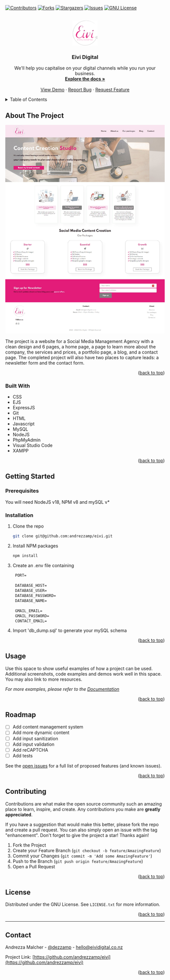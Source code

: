 <a name="readme-top"></a>
<!--
*** Thanks for checking out the Best-README-Template. If you have a suggestion
*** that would make this better, please fork the repo and create a pull request
*** or simply open an issue with the tag "enhancement".
*** Don't forget to give the project a star!
*** Thanks again! Now go create something AMAZING! :D
-->


<!-- PROJECT SHIELDS -->
<!--
*** I'm using markdown "reference style" links for readability.
*** Reference links are enclosed in brackets [ ] instead of parentheses ( ).
*** See the bottom of this document for the declaration of the reference variables
*** for contributors-url, forks-url, etc. This is an optional, concise syntax you may use.
*** https://www.markdownguide.org/basic-syntax/#reference-style-links
-->
[![Contributors][contributors-shield]][contributors-url]
[![Forks][forks-shield]][forks-url]
[![Stargazers][stars-shield]][stars-url]
[![Issues][issues-shield]][issues-url]
[![GNU License][license-shield]][license-url]



<!-- PROJECT LOGO -->
<br />
<div align="center">
  <a href="**https://github.com/andrezzamp/eivi**">
    <img src="public/img/logo.png" alt="Logo" width="80" height="80">
  </a>

  <h3 align="center">Eivi Digital</h3>

  <p align="center">
    We'll help you capitalise on your digital channels while you run your business.
    <br />
    <a href="https://github.com/andrezzamp/eivi"><strong>Explore the docs »</strong></a>
    <br />
    <br />
    <a href="https://www.eividigital.co.nz">View Demo</a>
    ·
    <a href="https://github.com/andrezzamp/eivi/issues">Report Bug</a>
    ·
    <a href="https://github.com/andrezzamp/eivi/issues">Request Feature</a>
  </p>
</div>



<!-- TABLE OF CONTENTS -->
<details>
  <summary>Table of Contents</summary>
  <ol>
    <li>
      <a href="#about-the-project">About The Project</a>
      <ul>
        <li><a href="#built-with">Built With</a></li>
      </ul>
    </li>
    <li>
      <a href="#getting-started">Getting Started</a>
      <ul>
        <li><a href="#prerequisites">Prerequisites</a></li>
        <li><a href="#installation">Installation</a></li>
      </ul>
    </li>
    <li><a href="#usage">Usage</a></li>
    <li><a href="#roadmap">Roadmap</a></li>
    <li><a href="#contributing">Contributing</a></li>
    <li><a href="#license">License</a></li>
    <li><a href="#contact">Contact</a></li>
  </ol>
</details>



<!-- ABOUT THE PROJECT -->
## About The Project

[![Eivi][product-screenshot]](https://eividigital.co.nz)

The project is a website for a Social Media Management Agency with a clean design and 6 pages, a home page, a page to learn more about the company, the services and prices, a portfolio page, a blog, and a contact page. The completed project will also have two places to capture leads: a newsletter form and the contact form. 

<p align="right">(<a href="#readme-top">back to top</a>)</p>



### Built With


* CSS 
* EJS 
* ExpressJS 
* Git 
* HTML
* Javascript
* MySQL
* NodeJS
* PhpMyAdmin
* Visual Studio Code 
* XAMPP


<p align="right">(<a href="#readme-top">back to top</a>)</p>



<!-- GETTING STARTED -->
## Getting Started


### Prerequisites

You will need NodeJS v18, NPM v8 and mySQL v*


### Installation


1. Clone the repo
   ```sh
   git clone git@github.com:andrezzamp/eivi.git
   ```
3. Install NPM packages
   ```sh
   npm install
   ```
4. Create an .env file containing
   ```env
    PORT=

    DATABASE_HOST=
    DATABASE_USER=
    DATABASE_PASSWORD=
    DATABASE_NAME=

    GMAIL_EMAIL=
    GMAIL_PASSWORD=
    CONTACT_EMAIL=
   ```
5. Import 'db_dump.sql' to generate your mySQL schema
   
<p align="right">(<a href="#readme-top">back to top</a>)</p>



<!-- USAGE EXAMPLES -->
## Usage

Use this space to show useful examples of how a project can be used. Additional screenshots, code examples and demos work well in this space. You may also link to more resources.

_For more examples, please refer to the [Documentation](https://example.com)_

<p align="right">(<a href="#readme-top">back to top</a>)</p>



<!-- ROADMAP -->
## Roadmap

- [ ] Add content management system
- [ ] Add more dynamic content
- [ ] Add input sanitization
- [ ] Add input validation
- [ ] Add reCAPTCHA
- [ ] Add tests

See the [open issues](https://github.com/andrezzamp/eivi/issues) for a full list of proposed features (and known issues).

<p align="right">(<a href="#readme-top">back to top</a>)</p>



<!-- CONTRIBUTING -->
## Contributing

Contributions are what make the open source community such an amazing place to learn, inspire, and create. Any contributions you make are **greatly appreciated**.

If you have a suggestion that would make this better, please fork the repo and create a pull request. You can also simply open an issue with the tag "enhancement".
Don't forget to give the project a star! Thanks again!

1. Fork the Project
2. Create your Feature Branch (`git checkout -b feature/AmazingFeature`)
3. Commit your Changes (`git commit -m 'Add some AmazingFeature'`)
4. Push to the Branch (`git push origin feature/AmazingFeature`)
5. Open a Pull Request

<p align="right">(<a href="#readme-top">back to top</a>)</p>



<!-- LICENSE -->
## License

Distributed under the GNU License. See `LICENSE.txt` for more information.

<p align="right">(<a href="#readme-top">back to top</a>)</p>

****

<!-- CONTACT -->
## Contact

Andrezza Malcher - [@dezzamp](https://twitter.com/dezzamp) - hello@eividigital.co.nz

Project Link: [https://github.com/andrezzamp/eivi](https://github.com/andrezzamp/eivi)

<p align="right">(<a href="#readme-top">back to top</a>)</p>




<!-- MARKDOWN LINKS & IMAGES -->
<!-- https://www.markdownguide.org/basic-syntax/#reference-style-links -->
[contributors-shield]: https://img.shields.io/github/contributors/andrezzamp/eivi.svg?style=for-the-badge
[contributors-url]: https://github.com/andrezzamp/eivi/graphs/contributors
[forks-shield]: https://img.shields.io/github/forks/andrezzamp/eivi?style=for-the-badge
[forks-url]: https://github.com/andrezzamp/eivi/network/members
[stars-shield]: https://img.shields.io/github/stars/andrezzamp/eivi?style=for-the-badge
[stars-url]: https://github.com/andrezzamp/eivi/stargazers
[issues-shield]: https://img.shields.io/github/issues/andrezzamp/eivi?style=for-the-badge
[issues-url]: https://github.com/andrezzamp/eivi/issues
[license-shield]: https://img.shields.io/badge/License-GPLv3-blue.svg?style=for-the-badge
[license-url]: https://github.com/andrezzamp/eivi/blob/master/LICENSE.txt
[product-screenshot]: public/img/app-screenshot.jpeg
